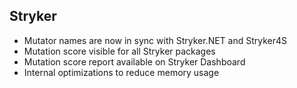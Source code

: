 ## Stryker

* Mutator names are now in sync with Stryker.NET and Stryker4S
* Mutation score visible for all Stryker packages
* Mutation score report available on Stryker Dashboard
* Internal optimizations to reduce memory usage
